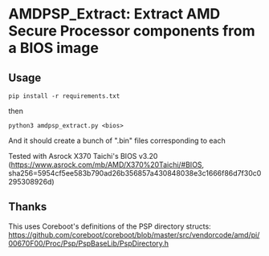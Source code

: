 # AMDPSP_Extract: Extract AMD Secure Processor components from a BIOS image

## Usage

`pip install -r requirements.txt`

then

`python3 amdpsp_extract.py <bios>`

And it should create a bunch of ".bin" files corresponding to each 

Tested with Asrock X370 Taichi's BIOS v3.20 (https://www.asrock.com/mb/AMD/X370%20Taichi/#BIOS, sha256=5954cf5ee583b790ad26b356857a430848038e3c1666f86d7f30c0295308926d)

## Thanks

This uses Coreboot's definitions of the PSP directory structs: https://github.com/coreboot/coreboot/blob/master/src/vendorcode/amd/pi/00670F00/Proc/Psp/PspBaseLib/PspDirectory.h
